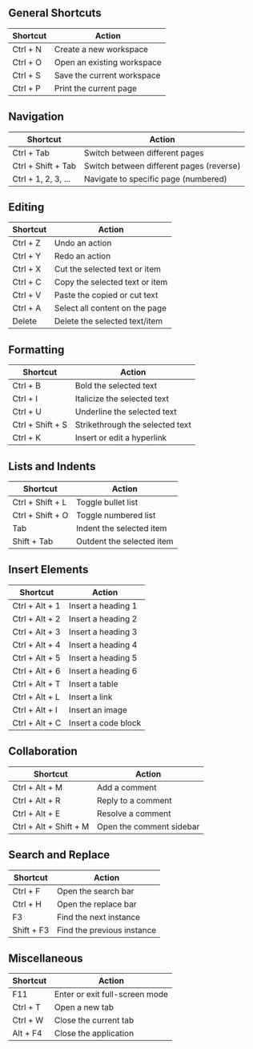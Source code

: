 ## General Shortcuts
| Shortcut       | Action                     |
| -------------- | -------------------------- |
| Ctrl + N       | Create a new workspace     |
| Ctrl + O       | Open an existing workspace |
| Ctrl + S       | Save the current workspace |
| Ctrl + P       | Print the current page     |

## Navigation
| Shortcut           | Action                                   |
| ------------------ | ---------------------------------------- |
| Ctrl + Tab         | Switch between different pages           |
| Ctrl + Shift + Tab | Switch between different pages (reverse) |
| Ctrl + 1, 2, 3, ...| Navigate to specific page (numbered)     |

## Editing
| Shortcut   | Action                         |
| ---------- | ------------------------------ |
| Ctrl + Z   | Undo an action                 |
| Ctrl + Y   | Redo an action                 |
| Ctrl + X   | Cut the selected text or item  |
| Ctrl + C   | Copy the selected text or item |
| Ctrl + V   | Paste the copied or cut text   |
| Ctrl + A   | Select all content on the page |
| Delete     | Delete the selected text/item  |

## Formatting
| Shortcut          | Action                    |
| ----------------- | ------------------------- |
| Ctrl + B          | Bold the selected text    |
| Ctrl + I          | Italicize the selected text|
| Ctrl + U          | Underline the selected text|
| Ctrl + Shift + S  | Strikethrough the selected text |
| Ctrl + K          | Insert or edit a hyperlink|

## Lists and Indents
| Shortcut           | Action                      |
| ------------------ | --------------------------- |
| Ctrl + Shift + L   | Toggle bullet list          |
| Ctrl + Shift + O   | Toggle numbered list        |
| Tab                | Indent the selected item    |
| Shift + Tab        | Outdent the selected item   |

## Insert Elements
| Shortcut             | Action                     |
| -------------------- | -------------------------- |
| Ctrl + Alt + 1     | Insert a heading 1         |
| Ctrl + Alt + 2     | Insert a heading 2         |
| Ctrl + Alt + 3     | Insert a heading 3         |
| Ctrl + Alt + 4     | Insert a heading 4         |
| Ctrl + Alt + 5     | Insert a heading 5         |
| Ctrl + Alt + 6     | Insert a heading 6         |
| Ctrl + Alt + T       | Insert a table             |
| Ctrl + Alt + L       | Insert a link              |
| Ctrl + Alt + I       | Insert an image            |
| Ctrl + Alt + C       | Insert a code block        |

## Collaboration
| Shortcut                 | Action                     |
| ------------------------ | -------------------------- |
| Ctrl + Alt + M           | Add a comment              |
| Ctrl + Alt + R           | Reply to a comment         |
| Ctrl + Alt + E           | Resolve a comment          |
| Ctrl + Alt + Shift + M   | Open the comment sidebar   |

## Search and Replace
| Shortcut       | Action              |
| -------------- | ------------------- |
| Ctrl + F       | Open the search bar |
| Ctrl + H       | Open the replace bar|
| F3             | Find the next instance|
| Shift + F3     | Find the previous instance|

## Miscellaneous
| Shortcut      | Action                          |
| ------------- | ------------------------------- |
| F11           | Enter or exit full-screen mode  |
| Ctrl + T      | Open a new tab                  |
| Ctrl + W      | Close the current tab           |
| Alt + F4      | Close the application           |
